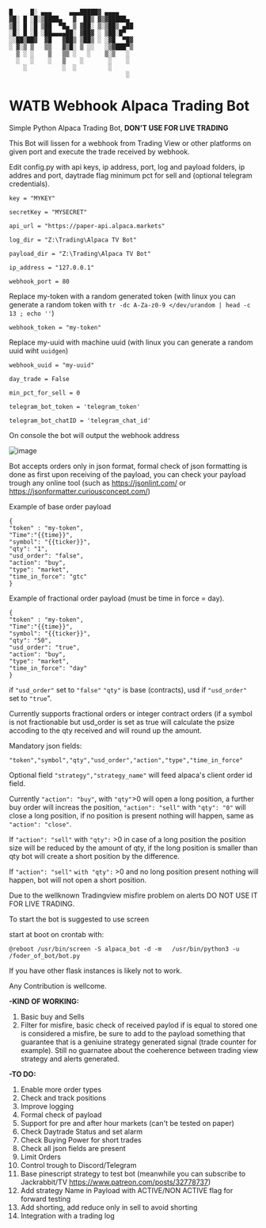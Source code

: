 ```
█     █░ ▄▄▄     ▄▄▄█████▓ ▄▄▄▄   
▓█░ █ ░█░▒████▄   ▓  ██▒ ▓▒▓█████▄ 
▒█░ █ ░█ ▒██  ▀█▄ ▒ ▓██░ ▒░▒██▒ ▄██
░█░ █ ░█ ░██▄▄▄▄██░ ▓██▓ ░ ▒██░█▀  
░░██▒██▓  ▓█   ▓██▒ ▒██▒ ░ ░▓█  ▀█▓
░ ▓░▒ ▒   ▒▒   ▓▒█░ ▒ ░░   ░▒▓███▀▒
  ▒ ░ ░    ▒   ▒▒ ░   ░    ▒░▒   ░ 
  ░   ░    ░   ▒    ░       ░    ░ 
    ░          ░  ░         ░      
                                 ░
```

# WATB Webhook Alpaca Trading Bot
Simple Python Alpaca Trading Bot, **DON'T USE FOR LIVE TRADING**

This Bot will lissen for a webhook from Trading View or other platforms on given port and execute the trade received by webhook.

Edit config.py with api keys, ip address, port, log and payload folders, ip addres and port, daytrade flag minimum pct for sell and (optional telegram credentials).

`key = "MYKEY"`

`secretKey = "MYSECRET"`

`api_url = "https://paper-api.alpaca.markets"`

`log_dir = "Z:\Trading\Alpaca TV Bot"`

`payload_dir = "Z:\Trading\Alpaca TV Bot"`

`ip_address = "127.0.0.1"`

`webhook_port = 80`

Replace my-token with a random generated token (with linux you can generate a random token with `tr -dc A-Za-z0-9 </dev/urandom | head -c 13 ; echo ''`)

`webhook_token = "my-token"`

Replace my-uuid with machine uuid (with linux you can generate a random uuid wiht `uuidgen`)

`webhook_uuid = "my-uuid"`

`day_trade = False`

`min_pct_for_sell = 0`

`telegram_bot_token = 'telegram_token'`

`telegram_bot_chatID = 'telegram_chat_id'`

On console the bot will output the webhook address

![image](https://user-images.githubusercontent.com/13453063/147855033-8e0914f6-9530-485a-b388-45efcdd58c08.png)



Bot accepts orders only in json format, formal check of json formatting is done as first upon receiving of the payload, you can check your payload trough any online tool (such as https://jsonlint.com/ or https://jsonformatter.curiousconcept.com/)

Example of base order payload

```
{ 
"token" : "my-token",
"Time":"{{time}}",
"symbol": "{{ticker}}", 
"qty": "1", 
"usd_order": "false", 
"action": "buy", 
"type": "market",
"time_in_force": "gtc" 
}
```

Example of fractional order payload (must be time in force = day).

```
{ 
"token" : "my-token",
"Time":"{{time}}",
"symbol": "{{ticker}}", 
"qty": "50", 
"usd_order": "true", 
"action": "buy", 
"type": "market",
"time_in_force": "day" 
}
```

if `"usd_order"` set to `"false"` `"qty"` is base (contracts), usd if `"usd_order"` set to `"true`".

Currently supports fractional orders or integer contract orders (if a symbol is not fractionable but usd_order is set as true will calculate the psize accoding to the qty received and will round up the amount.

Mandatory json fields: 

`"token","symbol","qty","usd_order","action","type","time_in_force"`

Optional field `"strategy","strategy_name"` will feed alpaca's client order id field.

Currently `"action": "buy"`, with `"qty"`>0 will open a long position, a further buy order will increas the position, `"action": "sell"` with `"qty": "0"` will close a long position, if no position is present nothing will happen, same as `"action": "close"`.

If `"action": "sell"` with `"qty":` >0 in case of a long position the position size will be reduced by the amount of qty, if the long position is smaller than qty bot will create a short position by the difference.

If `"action": "sell"` `with "qty":` >0 and no long position present nothing will happen, bot will not open a short position.

Due to the wellknown Tradingview misfire problem on alerts DO NOT USE IT FOR LIVE TRADING.

To start the bot is suggested to use screen

start at boot on crontab with:

`@reboot /usr/bin/screen -S alpaca_bot -d -m   /usr/bin/python3 -u /foder_of_bot/bot.py`

If you have other flask instances is likely not to work.


Any Contribution is wellcome.

**-KIND OF WORKING:**

1. Basic buy and Sells
2. Filter for misfire, basic check of received paylod if is equal to stored one is considered a misfire, be sure to add to the payload something that guarantee that is a geniuine strategy generated signal (trade counter for example). Still no guarnatee about the coeherence between trading view strategy and alerts generated.

**-TO DO:**

1. Enable more order types
2. Check and track positions 
3. Improve logging
4. Formal check of payload
5. Support for pre and after hour markets (can't be tested on paper)
6. Check Daytrade Status and set alarm
7. Check Buying Power for short trades
8. Check all json fields are present
9. Limit Orders
10. Control trough to Discord/Telegram
11. Base pinescript strategy to test bot (meanwhile you can subscribe to Jackrabbit/TV https://www.patreon.com/posts/32778737)
12. Add strategy Name in Payload with ACTIVE/NON ACTIVE flag for forward testing
13. Add shorting, add reduce only in sell to avoid shorting
14. Integration with a trading log

